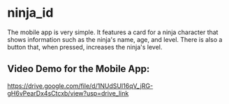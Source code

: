 # ninja_id

The mobile app is very simple. It features a card for a ninja character that shows information such as the ninja's name, age, and level. There is also a button that, when pressed, increases the ninja's level.

## Video Demo for the Mobile App:
https://drive.google.com/file/d/1NUdSUI16qV_jRG-gH6vPearDx4sCtcxb/view?usp=drive_link

